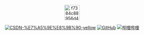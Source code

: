 <p align="center"><img src="https://img-blog.csdnimg.cn/f7384c88956d4378b72e47548e19c9f8.gif" alt="f7384c88956d4378b72e47548e19c9f8.gif" width="50" /></p><p align="center">
  <a href="https://qushen.blog.csdn.net/"><img src="https://img.shields.io/badge/CSDN-%E7%A5%9E%E8%9B%90-yellow" alt="CSDN-%E7%A5%9E%E8%9B%90-yellow" /></a>
 <a href="https://github.com/qushencn/"><img src="https://img.shields.io/badge/GitHub-%E5%AD%98%E5%82%A8%E5%BA%93-black.svg" alt="GitHub" /></a>
  <a href="https://space.bilibili.com/1617617"><img src="https://img.shields.io/badge/bilibili-%E5%93%94%E5%93%A9%E5%93%94%E5%93%A9-critical" alt="哔哩哔哩" /></a>


</p>
